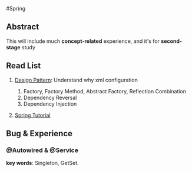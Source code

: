 #Spring

## Abstract

This will include much **concept-related** experience, and it\'s for **second-stage** study

## Read List

1. [Design Pattern](http://pan.baidu.com/s/1mhyETk8): Understand why xml configuration
	1. Factory, Factory Method, Abstract Factory, Reflection Combination
	2. Dependency Reversal
	3. Dependency Injection

2. [Spring Tutorial](http://www.tutorialspoint.com/spring/)

## Bug & Experience

### @Autowired & @Service

**key words**: Singleton, GetSet.

